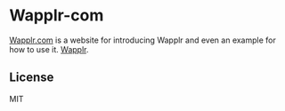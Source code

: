 # Wapplr-com

[Wapplr.com](https://wapplr.com) is a website for introducing Wapplr and even an example for how to use it. [Wapplr](https://github.com/wapplr/wapplr).

## License

MIT
